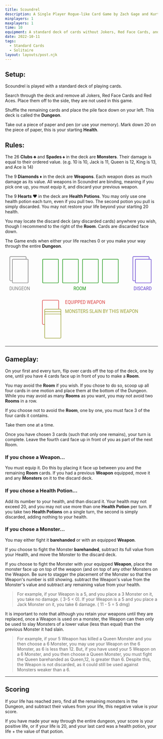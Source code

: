 ```yaml
---
title: Scoundrel
description: A Single Player Rogue-like Card Game by Zach Gage and Kurt Bieg
minplayers: 1
maxplayers: 1
time: 10
equipment: A standard deck of cards without Jokers, Red Face Cards, and Red Aces.
date: 2022-10-11
tags:
  - Standard Cards
  - Solitaire
layout: layouts/post.njk
---
```


## Setup:

Scoundrel is played with a standard deck of playing cards.

Search through the deck and remove all Jokers, Red Face Cards and Red Aces. Place them off to the side, they are not used in this game.

Shuffle the remaining cards and place the pile face down on your left. This deck is called the **Dungeon**.

Take out a piece of paper and pen (or use your memory). Mark down 20 on the piece of paper, this is your starting **Health**.

## Rules:

The 26 **Clubs ♣︎** and **Spades ♠︎** in the deck are **Monsters**. Their damage is equal to their ordered value. (e.g. 10 is 10, Jack is 11, Queen is 12, King is 13, and Ace is 14)

The 9 **Diamonds ♦︎** in the deck are **Weapons**. Each weapon does as much damage as its value. All weapons in Scoundrel are binding, meaning if you pick one up, you must equip it, and discard your previous weapon.

The 9 **Hearts ♥︎** in the deck are **Health Potions**. You may only use one health potion each turn, even if you pull two. The second potion you pull is simply discarded. You may not restore your life beyond your starting 20 health.

You may locate the discard deck (any discarded cards) anywhere you wish, though I recommend to the right of the **Room**. Cards are discarded face down.

The Game ends when either your life reaches 0 or you make your way through the entire **Dungeon**.

<svg version="1.1" id="Layer_1" xmlns="http://www.w3.org/2000/svg" x="0" y="0" viewBox="0 0 600 349" xml:space="preserve" style="max-width: 600px; margin: 0 auto; display: block;"><style>.st0{fill:#7f7f7f}.st1{fill:#db4242}.st2{fill:#9ba033}.st3{fill:#1e9917}.st4{font-family:"Roboto";}.st5{font-size:18.6274px}.st6{fill:#613ece}</style><path class="st0" d="M88.449 24.142H30.604c-1.65 0-3 1.35-3 3v81.376H21.67c-1.103 0-2-.897-2-2v-88.69c0-1.103.897-2 2-2h57.845c1.103 0 2 .897 2 2V24h2v-6.172c0-2.206-1.794-4-4-4H21.67c-2.206 0-4 1.794-4 4v88.689c0 2.206 1.794 4 4 4h5.934v5.313c0 1.65 1.35 3 3 3h57.845c1.65 0 3-1.35 3-3V27.142c0-1.65-1.35-3-3-3zm1 91.689c0 .542-.458 1-1 1H30.604c-.542 0-1-.458-1-1V27.142c0-.542.458-1 1-1h57.845c.542 0 1 .458 1 1v88.689z"/><path class="st1" d="M156 281.415h-6.556c-2.206 0-4-1.794-4-4v-88.689c0-2.206 1.794-4 4-4h57.845c2.206 0 4 1.794 4 4V220h-2v-31.274c0-1.103-.897-2-2-2h-57.845c-1.103 0-2 .897-2 2v88.689c0 1.103.897 2 2 2H156v2z"/><path class="st2" d="M216.241 219.902h-57.845c-2.206 0-4 1.794-4 4v107.63c0 2.206 1.794 4 4 4h57.845c2.206 0 4-1.794 4-4v-107.63c0-2.206-1.795-4-4-4zm-57.845 2h57.845c1.103 0 2 .897 2 2v6.526a3.959 3.959 0 00-2-.556h-57.845c-.732 0-1.409.212-2 .556v-6.526c0-1.102.897-2 2-2zm59.845 17.497a3.959 3.959 0 00-2-.556h-57.845c-.732 0-1.409.212-2 .556v-5.527c0-1.103.897-2 2-2h57.845c1.103 0 2 .897 2 2v5.527zm0 27.601v64.532c0 1.103-.897 2-2 2h-57.845c-1.103 0-2-.897-2-2v-88.689c0-1.103.897-2 2-2h57.845c1.103 0 2 .897 2 2V267z"/><path class="st3" d="M207.244 26.142c.542 0 1 .458 1 1v88.689c0 .542-.458 1-1 1H149.4c-.542 0-1-.458-1-1V27.142c0-.542.458-1 1-1h57.844m0-2H149.4c-1.65 0-3 1.35-3 3v88.689c0 1.65 1.35 3 3 3h57.845c1.65 0 3-1.35 3-3V27.142a3.01 3.01 0 00-3.001-3zM285.6 26.142c.542 0 1 .458 1 1v88.689c0 .542-.458 1-1 1h-57.845c-.542 0-1-.458-1-1V27.142c0-.542.458-1 1-1H285.6m0-2h-57.845c-1.65 0-3 1.35-3 3v88.689c0 1.65 1.35 3 3 3H285.6c1.65 0 3-1.35 3-3V27.142c0-1.65-1.35-3-3-3zM363.955 26.142c.542 0 1 .458 1 1v88.689c0 .542-.458 1-1 1H306.11c-.542 0-1-.458-1-1V27.142c0-.542.458-1 1-1h57.845m0-2H306.11c-1.65 0-3 1.35-3 3v88.689c0 1.65 1.35 3 3 3h57.845c1.65 0 3-1.35 3-3V27.142c0-1.65-1.35-3-3-3zM442.31 26.142c.542 0 1 .458 1 1v88.689c0 .542-.458 1-1 1h-57.845c-.542 0-1-.458-1-1V27.142c0-.542.458-1 1-1h57.845m0-2h-57.845c-1.65 0-3 1.35-3 3v88.689c0 1.65 1.35 3 3 3h57.845c1.65 0 3-1.35 3-3V27.142c0-1.65-1.35-3-3-3z"/><text transform="matrix(.9348 0 0 1 16.615 146.09)" class="st0 st4 st5">DUNGEON</text><path class="st6" d="M571.449 24.142h-57.845c-1.65 0-3 1.35-3 3v81.376h-5.934c-1.103 0-2-.897-2-2v-88.69c0-1.103.897-2 2-2h57.845c1.103 0 2 .897 2 2V24h2v-6.172c0-2.206-1.794-4-4-4H504.67c-2.206 0-4 1.794-4 4v88.689c0 2.206 1.794 4 4 4h5.934v5.313c0 1.65 1.35 3 3 3h57.845c1.65 0 3-1.35 3-3V27.142c0-1.65-1.35-3-3-3zm1 91.689c0 .542-.458 1-1 1h-57.845c-.542 0-1-.458-1-1V27.142c0-.542.458-1 1-1h57.845c.542 0 1 .458 1 1v88.689z"/><text transform="matrix(.9348 0 0 1 504.589 146.09)" class="st6 st4 st5">DISCARD</text><text transform="matrix(.9348 0 0 1 268.315 146.09)" class="st3 st4 st5">ROOM</text><text transform="matrix(.9348 0 0 1 235.524 200.567)" class="st1 st4 st5">EQUIPPED WEAPON</text><text transform="matrix(.9348 0 0 1 235.524 235.281)" class="st2 st4 st5">MONSTERS SLAIN BY THIS WEAPON</text></svg>

---

## Gameplay:

On your first and every turn, flip over cards off the top of the deck, one by one, until you have 4 cards face up in front of you to make a **Room**.

You may avoid the **Room** if you wish. If you chose to do so, scoop up all four cards in one motion and place them at the bottom of the Dungeon. While you may avoid as many **Rooms** as you want, you may not avoid two **Rooms** in a row.

If you choose not to avoid the **Room**, one by one, you must face 3 of the four cards it contains.

Take them one at a time.

Once you have chosen 3 cards (such that only one remains), your turn is complete. Leave the fourth card face up in front of you as part of the next Room.

### If you chose a Weapon...

You must equip it. Do this by placing it face up between you and the remaining **Room** cards. If you had a previous **Weapon** equipped, move it and any **Monsters** on it to the discard deck.

### If you chose a Health Potion...

Add its number to your health, and than discard it. Your health may not exceed 20, and you may not use more than one **Health Potion** per turn. If you take two **Health Potions** on a single turn, the second is simply discarded, adding nothing to your health.

### If you chose a Monster...

You may either fight it **barehanded** or with an equipped **Weapon**.

If you choose to fight the Monster **barehanded**, subtract its full value from your Health, and move the Monster to the discard deck.

If you choose to fight the Monster with your equipped **Weapon**, place the monster face up on top of the weapon (and on top of any other Monsters on the Weapon. Be sure to stagger the placement of the Monster so that the Weapon's number is still showing. subtract the Weapon's value from the Monster's value and subtract any remaining value from your health.

> For example, if your Weapon is a 5, and you place a 3 Monster on it, you take no damage. ( 3-5 < 0). If your Weapon is a 5 and you place a Jack Monster on it, you take 6 damage. ( 11 - 5 = 5 dmg)

It is important to note that although you retain your weapons until they are replaced, once a Weapon is used on a monster, the Weapon can then only be used to slay Monsters of a lower value (less than equal) than the previous Monster it had slain.

> For example, if your 5 Weapon has killed a Queen Monster and you then choose a 6 Monster, you may use your Weapon on the 6 Monster, as 6 is less than 12. But, if you have used your 5 Weapon on a 6 Monster, and you then choose a Queen Monster, you must fight the Queen barehanded as Queen,12, is greater than 6. Despite this, the Weapon is not discarded, as it could still be used against Monsters weaker than a 6.

---

## Scoring

If your life has reached zero, find all the remaining monsters in the Dungeon, and subtract their values from your life, this negative value is your score.

If you have made your way through the entire dungeon, your score is your positive life, or if your life is 20, and your last card was a health potion, your life + the value of that potion.
